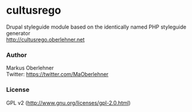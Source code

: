 # cultusrego
Drupal styleguide module based on the identically named PHP styleguide generator  
http://cultusrego.oberlehner.net

### Author
Markus Oberlehner  
Twitter: https://twitter.com/MaOberlehner

### License
GPL v2 (http://www.gnu.org/licenses/gpl-2.0.html)
